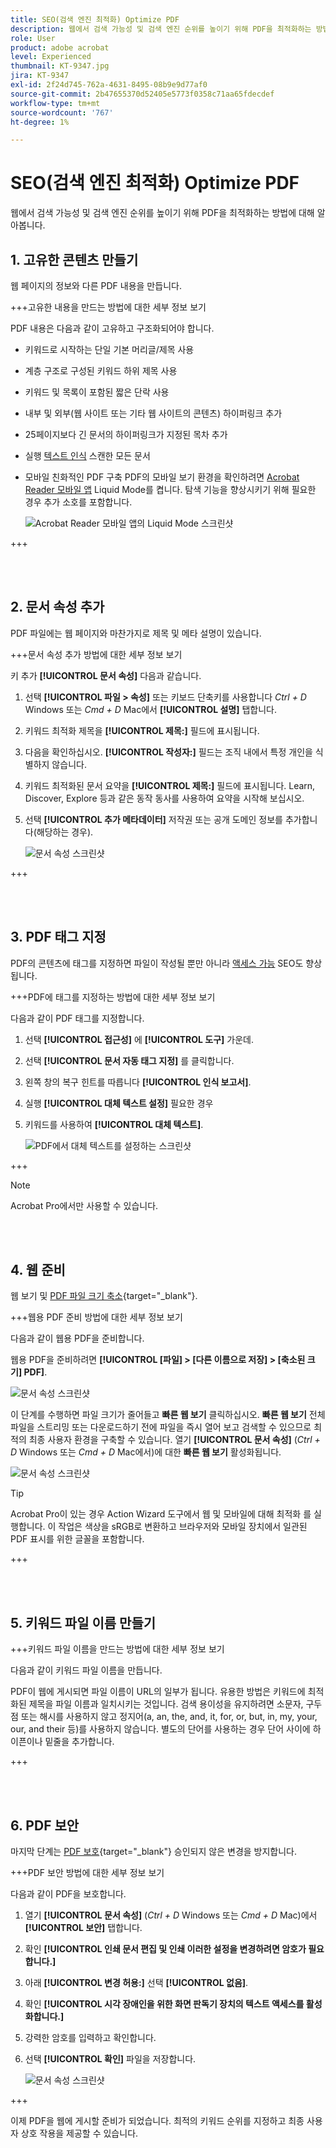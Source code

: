 ```yaml
---
title: SEO(검색 엔진 최적화) Optimize PDF
description: 웹에서 검색 가능성 및 검색 엔진 순위를 높이기 위해 PDF을 최적화하는 방법에 대해 알아봅니다.
role: User
product: adobe acrobat
level: Experienced
thumbnail: KT-9347.jpg
jira: KT-9347
exl-id: 2f24d745-762a-4631-8495-08b9e9d77af0
source-git-commit: 2b47655370d52405e5773f0358c71aa65fdecdef
workflow-type: tm+mt
source-wordcount: '767'
ht-degree: 1%

---
```


# SEO(검색 엔진 최적화) Optimize PDF

웹에서 검색 가능성 및 검색 엔진 순위를 높이기 위해 PDF을 최적화하는 방법에 대해 알아봅니다.

## 1. 고유한 콘텐츠 만들기

웹 페이지의 정보와 다른 PDF 내용을 만듭니다.

+++고유한 내용을 만드는 방법에 대한 세부 정보 보기

PDF 내용은 다음과 같이 고유하고 구조화되어야 합니다.

* 키워드로 시작하는 단일 기본 머리글/제목 사용
* 계층 구조로 구성된 키워드 하위 제목 사용
* 키워드 및 목록이 포함된 짧은 단락 사용
* 내부 및 외부(웹 사이트 또는 기타 웹 사이트의 콘텐츠) 하이퍼링크 추가
* 25페이지보다 긴 문서의 하이퍼링크가 지정된 목차 추가
* 실행 [텍스트 인식](https://experienceleague.adobe.com/docs/document-cloud-learn/acrobat-learning/getting-started/scan-and-ocr.html) 스캔한 모든 문서
* 모바일 친화적인 PDF 구축 PDF의 모바일 보기 환경을 확인하려면 [Acrobat Reader 모바일 앱](https://www.adobe.com/acrobat/mobile/acrobat-reader.html) Liquid Mode를 켭니다. 탐색 기능을 향상시키기 위해 필요한 경우 추가 소호를 포함합니다.

  ![Acrobat Reader 모바일 앱의 Liquid Mode 스크린샷](../assets/optimizeseo1.png)

+++

<br> 

## 2. 문서 속성 추가

PDF 파일에는 웹 페이지와 마찬가지로 제목 및 메타 설명이 있습니다.

+++문서 속성 추가 방법에 대한 세부 정보 보기

키 추가 **[!UICONTROL 문서 속성]** 다음과 같습니다.

1. 선택 **[!UICONTROL 파일 > 속성]** 또는 키보드 단축키를 사용합니다 *Ctrl + D* Windows 또는 *Cmd + D* Mac에서 **[!UICONTROL 설명]** 탭합니다.
1. 키워드 최적화 제목을 **[!UICONTROL 제목:]** 필드에 표시됩니다.
1. 다음을 확인하십시오. **[!UICONTROL 작성자:]** 필드는 조직 내에서 특정 개인을 식별하지 않습니다.
1. 키워드 최적화된 문서 요약을 **[!UICONTROL 제목:]** 필드에 표시됩니다.
Learn, Discover, Explore 등과 같은 동작 동사를 사용하여 요약을 시작해 보십시오.
1. 선택 **[!UICONTROL 추가 메타데이터]** 저작권 또는 공개 도메인 정보를 추가합니다(해당하는 경우).

   ![문서 속성 스크린샷](../assets/optimizeseo2.png)

+++

<br> 

## 3. PDF 태그 지정

PDF의 콘텐츠에 태그를 지정하면 파일이 작성될 뿐만 아니라 [액세스 가능](https://experienceleague.adobe.com/docs/document-cloud-learn/acrobat-learning/advanced-tasks/accessibility.html) SEO도 향상됩니다.

+++PDF에 태그를 지정하는 방법에 대한 세부 정보 보기

다음과 같이 PDF 태그를 지정합니다.

1. 선택 **[!UICONTROL 접근성]** 에 **[!UICONTROL 도구]** 가운데.
1. 선택 **[!UICONTROL 문서 자동 태그 지정]** 를 클릭합니다.
1. 왼쪽 창의 복구 힌트를 따릅니다 **[!UICONTROL 인식 보고서]**.
1. 실행 **[!UICONTROL 대체 텍스트 설정]** 필요한 경우
1. 키워드를 사용하여 **[!UICONTROL 대체 텍스트]**.

   ![PDF에서 대체 텍스트를 설정하는 스크린샷](../assets/optimizeseo3.png)

+++

>[!NOTE]
>
>Acrobat Pro에서만 사용할 수 있습니다.

<br> 

## 4. 웹 준비

웹 보기 및 [PDF 파일 크기 축소](https://www.adobe.com/kr/acrobat/online/compress-pdf.html){target="_blank"}.

+++웹용 PDF 준비 방법에 대한 세부 정보 보기

다음과 같이 웹용 PDF을 준비합니다.

웹용 PDF을 준비하려면 **[!UICONTROL [파일] > [다른 이름으로 저장] > [축소된 크기] PDF]**.

![문서 속성 스크린샷](../assets/optimizeseo4.png)

이 단계를 수행하면 파일 크기가 줄어들고 **빠른 웹 보기** 클릭하십시오. **빠른 웹 보기** 전체 파일을 스트리밍 또는 다운로드하기 전에 파일을 즉시 열어 보고 검색할 수 있으므로 최적의 최종 사용자 환경을 구축할 수 있습니다. 열기 **[!UICONTROL 문서 속성]** (*Ctrl + D* Windows 또는 *Cmd + D* Mac에서)에 대한 **빠른 웹 보기** 활성화됩니다.

![문서 속성 스크린샷](../assets/optimizeseo5.png)

>[!TIP]
>
>Acrobat Pro이 있는 경우 Action Wizard 도구에서 웹 및 모바일에 대해 최적화 를 실행합니다. 이 작업은 색상을 sRGB로 변환하고 브라우저와 모바일 장치에서 일관된 PDF 표시를 위한 글꼴을 포함합니다.

+++

<br> 

## 5. 키워드 파일 이름 만들기

+++키워드 파일 이름을 만드는 방법에 대한 세부 정보 보기

다음과 같이 키워드 파일 이름을 만듭니다.

PDF이 웹에 게시되면 파일 이름이 URL의 일부가 됩니다. 유용한 방법은 키워드에 최적화된 제목을 파일 이름과 일치시키는 것입니다. 검색 용이성을 유지하려면 소문자, 구두점 또는 해시를 사용하지 않고 정지어(a, an, the, and, it, for, or, but, in, my, your, our, and their 등)를 사용하지 않습니다. 별도의 단어를 사용하는 경우 단어 사이에 하이픈이나 밑줄을 추가합니다.

+++

<br> 

## 6. PDF 보안

마지막 단계는 [PDF 보호](https://www.adobe.com/kr/acrobat/online/password-protect-pdf.html){target="_blank"} 승인되지 않은 변경을 방지합니다.

+++PDF 보안 방법에 대한 세부 정보 보기

다음과 같이 PDF을 보호합니다.

1. 열기 **[!UICONTROL 문서 속성]** (*Ctrl + D* Windows 또는 *Cmd + D* Mac)에서 **[!UICONTROL 보안]** 탭합니다.
1. 확인 **[!UICONTROL 인쇄 문서 편집 및 인쇄 이러한 설정을 변경하려면 암호가 필요합니다.]**
1. 아래 **[!UICONTROL 변경 허용:]** 선택 **[!UICONTROL 없음]**.
1. 확인 **[!UICONTROL 시각 장애인을 위한 화면 판독기 장치의 텍스트 액세스를 활성화합니다.]**
1. 강력한 암호를 입력하고 확인합니다.
1. 선택 **[!UICONTROL 확인]** 파일을 저장합니다.

   ![문서 속성 스크린샷](../assets/optimizeseo6.png)

+++

이제 PDF을 웹에 게시할 준비가 되었습니다. 최적의 키워드 순위를 지정하고 최종 사용자 상호 작용을 제공할 수 있습니다.
